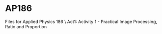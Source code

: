 # AP186
Files for Applied Physics 186 \\
Act1: Activity 1 - Practical Image Processing, Ratio and Proportion
